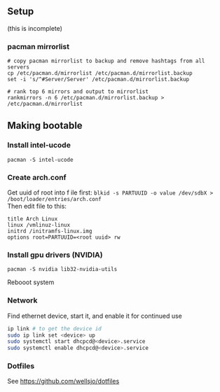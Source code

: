 ## Setup
(this is incomplete)

### pacman mirrorlist
```
# copy pacman mirrorlist to backup and remove hashtags from all servers
cp /etc/pacman.d/mirrorlist /etc/pacman.d/mirrorlist.backup
set -i 's/^#Server/Server' /etc/pacman.d/mirrorlist.backup

# rank top 6 mirrors and output to mirrorlist
rankmirrors -n 6 /etc/pacman.d/mirrorlist.backup > /etc/pacman.d/mirrorlist
```

## Making bootable

### Install intel-ucode
```
pacman -S intel-ucode
```

### Create arch.conf
Get uuid of root into f ile first: `blkid -s PARTUUID -o value /dev/sdbX > /boot/loader/entries/arch.conf`  
Then edit file to this:
```
title Arch Linux
linux /vmlinuz-linux
initrd /initramfs-linux.img
options root=PARTUUID=<root uuid> rw
```

### Install gpu drivers (NVIDIA)
```
pacman -S nvidia lib32-nvidia-utils
```

Rebooot system

### Network
Find ethernet device, start it, and enable it for continued use
```bash
ip link # to get the device id
sudo ip link set <device> up
sudo systemctl start dhcpcd@<device>.service
sudo systemctl enable dhcpcd@<device>.service
```

### Dotfiles
See https://github.com/wellsjo/dotfiles
